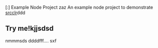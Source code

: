 [:] Example Node Project
zaz
An example node project to demonstrate [srcclr](https://www.srcclr.com)ddd
## Try me!kjjsdsd
nmmmsds
ddddfff....
sxf
